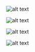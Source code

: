 ![alt text](https://github.com/nucleartide/emberconf-2018/raw/master/job-board/IMG_3006.JPG)

![alt text](https://github.com/nucleartide/emberconf-2018/raw/master/job-board/IMG_3713.JPG)

![alt text](https://github.com/nucleartide/emberconf-2018/raw/master/job-board/IMG_4239.JPG)

![alt text](https://github.com/nucleartide/emberconf-2018/raw/master/job-board/IMG_5181.JPG)
